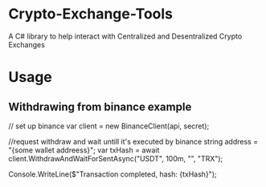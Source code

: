 # Crypto-Exchange-Tools
A C# library to help interact with Centralized and Desentralized Crypto Exchanges

# Usage
## Withdrawing from binance example
// set up binance
var client = new BinanceClient(api, secret);

//request withdraw and wait untill it's executed by binance
string address = "{some wallet addreess}";
var txHash = await client.WithdrawAndWaitForSentAsync("USDT", 100m, "", "TRX");

Console.WriteLine($"Transaction completed, hash: {txHash}");
